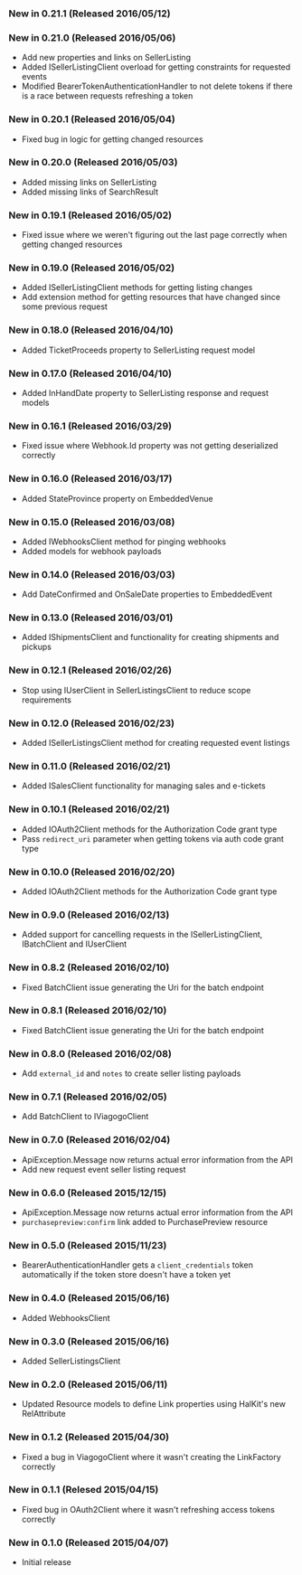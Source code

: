 ### New in 0.21.1 (Released 2016/05/12)

### New in 0.21.0 (Released 2016/05/06)
* Add new properties and links on SellerListing
* Added ISellerListingClient overload for getting constraints for requested events
* Modified BearerTokenAuthenticationHandler to not delete tokens if there is a race between requests refreshing a token

### New in 0.20.1 (Released 2016/05/04)
* Fixed bug in logic for getting changed resources

### New in 0.20.0 (Released 2016/05/03)
* Added missing links on SellerListing
* Added missing links of SearchResult

### New in 0.19.1 (Released 2016/05/02)
* Fixed issue where we weren't figuring out the last page correctly when getting changed resources

### New in 0.19.0 (Released 2016/05/02)
* Added ISellerListingClient methods for getting listing changes
* Add extension method for getting resources that have changed since some previous request

### New in 0.18.0 (Released 2016/04/10)
* Added TicketProceeds property to SellerListing request model

### New in 0.17.0 (Released 2016/04/10)
* Added InHandDate property to SellerListing response and request models

### New in 0.16.1 (Released 2016/03/29)
* Fixed issue where Webhook.Id property was not getting deserialized correctly

### New in 0.16.0 (Released 2016/03/17)
* Added StateProvince property on EmbeddedVenue

### New in 0.15.0 (Released 2016/03/08)
* Added IWebhooksClient method for pinging webhooks
* Added models for webhook payloads

### New in 0.14.0 (Released 2016/03/03)
* Add DateConfirmed and OnSaleDate properties to EmbeddedEvent

### New in 0.13.0 (Released 2016/03/01)
* Added IShipmentsClient and functionality for creating shipments and pickups

### New in 0.12.1 (Released 2016/02/26)
* Stop using IUserClient in SellerListingsClient to reduce scope requirements

### New in 0.12.0 (Released 2016/02/23)
* Added ISellerListingsClient method for creating requested event listings

### New in 0.11.0 (Released 2016/02/21)
* Added ISalesClient functionality for managing sales and e-tickets

### New in 0.10.1 (Released 2016/02/21)
* Added IOAuth2Client methods for the Authorization Code grant type
* Pass `redirect_uri` parameter when getting tokens via auth code grant type

### New in 0.10.0 (Released 2016/02/20)
* Added IOAuth2Client methods for the Authorization Code grant type

### New in 0.9.0 (Released 2016/02/13)
* Added support for cancelling requests in the ISellerListingClient, IBatchClient and IUserClient

### New in 0.8.2 (Released 2016/02/10)
* Fixed BatchClient issue generating the Uri for the batch endpoint

### New in 0.8.1 (Released 2016/02/10)
* Fixed BatchClient issue generating the Uri for the batch endpoint

### New in 0.8.0 (Released 2016/02/08)
* Add `external_id` and `notes` to create seller listing payloads

### New in 0.7.1 (Released 2016/02/05)
* Add BatchClient to IViagogoClient

### New in 0.7.0 (Released 2016/02/04)
* ApiException.Message now returns actual error information from the API
* Add new request event seller listing request

### New in 0.6.0 (Released 2015/12/15)
* ApiException.Message now returns actual error information from the API
* `purchasepreview:confirm` link added to PurchasePreview resource

### New in 0.5.0 (Released 2015/11/23)
* BearerAuthenticationHandler gets a `client_credentials` token automatically if
the token store doesn't have a token yet

### New in 0.4.0 (Released 2015/06/16)
* Added WebhooksClient

### New in 0.3.0 (Released 2015/06/16)
* Added SellerListingsClient

### New in 0.2.0 (Released 2015/06/11)
* Updated Resource models to define Link properties using HalKit's new RelAttribute

### New in 0.1.2 (Released 2015/04/30)
* Fixed a bug in ViagogoClient where it wasn't creating the LinkFactory correctly

### New in 0.1.1 (Relesed 2015/04/15)
* Fixed bug in OAuth2Client where it wasn't refreshing access tokens correctly

### New in 0.1.0 (Released 2015/04/07)
* Initial release